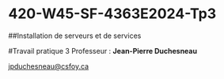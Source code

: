 # 420-W45-SF-4363E2024-Tp3
##Installation de serveurs et de services

#Travail pratique 3
Professeur : **Jean-Pierre Duchesneau**

jpduchesneau@csfoy.ca
